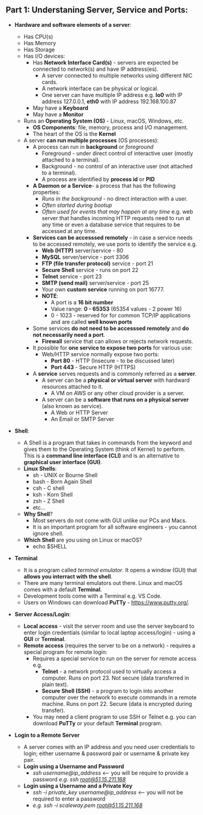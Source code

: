 ## Part 1: Understaning Server, Service and Ports:
+ **Hardware and software elements of a server**:
    + Has CPU(s)
    + Has Memory
    + Has Storage 
    + Has I/O devices:
        + Has **Network Interface Card(s)** - servers are expected be connected to network(s) and have IP address(es).
            + A server connected to multiple networks using different NIC cards. 
            + A network interface can be physical or logical. 
            + One server can have multiple IP address e.g. **lo0** with IP address 127.0.0.1, **eth0** with IP address 192.168.100.87
        + May have a **Keyboard** 
        + May have a **Monitor** 
    + Runs an **Operating System (OS)** - Linux, macOS, Windows, etc.
        + **OS Components**: file, memory, process and I/O management. 
        + The heart of the OS is the **Kernel** 
    + A server **can run multiple processes** (OS processes):
        + A process can run in **background** or *foreground*
            + Foreground - under direct control of interactive user (mostly attached to a terminal). 
            + Background - no control of an interactive user (not attached to a terminal). 
            + A process are identified by **process id** or **PID**
        + **A Daemon or a Service**- a process that has the following properties:
            + *Runs in the background* - no direct interaction with a user. 
            + *Often started during bootup*
            + *Often used for events that may happen at any time* e.g. web server that handles incoming HTTP requests need to run at any time or even a database service that requires to be accessed at any time. 
        + **Services can be accesssed remotely** - in case a service needs to be accessed remotely, we use ports to identify the service e.g. 
            + **Web (HTTP)** server/service - 80
            + **MySQL** server/service - port 3306  
            + **FTP (file transfer protocol)** service - port 21
            + **Secure Shell** service - runs on port 22
            + **Telnet** service - port 23
            + **SMTP (send mail)** server/service  - port 25
            + Your own **custom service** running on port 16777.
            + **NOTE**:
                + A port is a **16 bit number**
                + Value range: **0 - 65353** (65354 values - 2 power 16)
                + 0 - 1023 - reserved for for common TCP/IP applications and are called **well known ports**  
        + Some services **do not need to be accesssed remotely** and **do not necessarily need a port**. 
            + **Firewall** service that can allows or rejects network requests. 
        + It possible for **one service to expose two ports** for various use:
            + Web/HTTP service normally expose two ports:
                + **Port 80** - HTTP (Insecure - to be discussed later)
                + **Port 443** - Secure HTTP (HTTPS) 
        + A **service** serves requests and is commonly referred as a **server**.
            + A server can be a **physical or virtual server** with hardward resources attached to it. 
                + A VM on AWS or any other cloud provider is a server. 
            + A server can be a **software that runs on a physical server** (also known as service).
                + A Web or HTTP Server 
                + An Email or SMTP Server
+ **Shell**:
    + A Shell is a program that takes in commands from the keyword and gives them to the Operating System (think of Kernel) to perform. This is a **command line interface (CLI)** and is an alternative to **graphical user interface (GUI)**. 
    + **Linux Shells**:
        + sh - UNIX or Bourne Shell 
        + bash - Born Again Shell 
        + csh - C shell 
        + ksh - Korn Shell 
        + zsh - Z Shell 
        + etc... 
    + **Why Shell**?
        + Most servers do not come with GUI unlike our PCs and Macs. 
        + It is an important program for all software engineers - you cannot ignore shell. 
    + **Which Shell** are you using on Linux or macOS?
        + echo $SHELL 
+ **Terminal**
    + It is a program called *terminal emulator*. It opens a window (GUI) that **allows you interract with the shell**.
    + There are many terminal emulators out there. Linux and macOS comes with a default **Terminal**. 
    + Development tools come with a Terminal e.g. VS Code. 
    + Users on Windows can download **PuTTy** - https://www.putty.org/.  
+ **Server Access/Login**:
    + **Local access** - visit the server room and use the server keyboard to enter login credentials (similar to local laptop access/login) - using a **GUI** or **Terminal**. 
    + **Remote access** (requires the server to be on a network) - requires a special program for remote login:
        + Requires a special service to run on the server for remote access e.g. 
            + **Telnet** -  a network protocol used to virtually access a computer.  Runs on port 23. Not secure (data transferred in plain text).
            + **Secure Shell (SSH)**  - a program to login into another computer over the network to execute commands in a remote machine. Runs on port 22. Secure (data is encrypted during transfer). 
        + You may need a client program to use SSH or Telnet e.g. you can download **PuTTy**  or your default **Terminal** program. 

+ **Login to a Remote Server**
    + A server comes with an IP address and you need user credentials to login; either username & password pair or username & private key pair. 
    + **Login using a Username and Password**
        + *ssh username@ip_address* <-- you will be require to provide a password 
        *e.g. ssh root@51.15.211.168*
    + **Login using a Username and a Private Key**
        + *ssh -i private_key username@ip_address* <-- you will not be required to enter a password 
        + *e.g. ssh -i scaleway.pem root@51.15.211.168*
